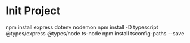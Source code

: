 # Init Project 
npm install express dotenv nodemon
npm install -D typescript @types/express @types/node ts-node
npm install tsconfig-paths --save
